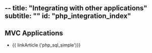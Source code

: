 --
title: "Integrating with other applications"
subtitle: ""
id: "php_integration_index"
--


## MVC Applications

* {{ linkArticle ('php_sql_simple')}}



